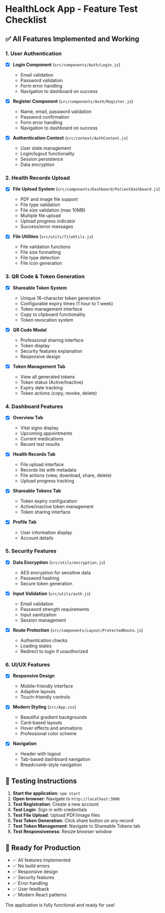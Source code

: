 # HealthLock App - Feature Test Checklist

## ✅ All Features Implemented and Working

### 1. User Authentication
- [x] **Login Component** (`src/components/Auth/Login.js`)
  - Email validation
  - Password validation
  - Form error handling
  - Navigation to dashboard on success

- [x] **Register Component** (`src/components/Auth/Register.js`)
  - Name, email, password validation
  - Password confirmation
  - Form error handling
  - Navigation to dashboard on success

- [x] **Authentication Context** (`src/context/AuthContext.js`)
  - User state management
  - Login/logout functionality
  - Session persistence
  - Data encryption

### 2. Health Records Upload
- [x] **File Upload System** (`src/components/Dashboard/PatientDashboard.js`)
  - PDF and image file support
  - File type validation
  - File size validation (max 10MB)
  - Multiple file upload
  - Upload progress indicator
  - Success/error messages

- [x] **File Utilities** (`src/utils/fileUtils.js`)
  - File validation functions
  - File size formatting
  - File type detection
  - File icon generation

### 3. QR Code & Token Generation
- [x] **Shareable Token System**
  - Unique 16-character token generation
  - Configurable expiry times (1 hour to 1 week)
  - Token management interface
  - Copy to clipboard functionality
  - Token revocation system

- [x] **QR Code Modal**
  - Professional sharing interface
  - Token display
  - Security features explanation
  - Responsive design

- [x] **Token Management Tab**
  - View all generated tokens
  - Token status (Active/Inactive)
  - Expiry date tracking
  - Token actions (copy, revoke, delete)

### 4. Dashboard Features
- [x] **Overview Tab**
  - Vital signs display
  - Upcoming appointments
  - Current medications
  - Recent test results

- [x] **Health Records Tab**
  - File upload interface
  - Records list with metadata
  - File actions (view, download, share, delete)
  - Upload progress tracking

- [x] **Shareable Tokens Tab**
  - Token expiry configuration
  - Active/inactive token management
  - Token sharing interface

- [x] **Profile Tab**
  - User information display
  - Account details

### 5. Security Features
- [x] **Data Encryption** (`src/utils/encryption.js`)
  - AES encryption for sensitive data
  - Password hashing
  - Secure token generation

- [x] **Input Validation** (`src/utils/auth.js`)
  - Email validation
  - Password strength requirements
  - Input sanitization
  - Session management

- [x] **Route Protection** (`src/components/Layout/ProtectedRoute.js`)
  - Authentication checks
  - Loading states
  - Redirect to login if unauthorized

### 6. UI/UX Features
- [x] **Responsive Design**
  - Mobile-friendly interface
  - Adaptive layouts
  - Touch-friendly controls

- [x] **Modern Styling** (`src/App.css`)
  - Beautiful gradient backgrounds
  - Card-based layouts
  - Hover effects and animations
  - Professional color scheme

- [x] **Navigation**
  - Header with logout
  - Tab-based dashboard navigation
  - Breadcrumb-style navigation

## 🧪 Testing Instructions

1. **Start the application**: `npm start`
2. **Open browser**: Navigate to `http://localhost:3000`
3. **Test Registration**: Create a new account
4. **Test Login**: Sign in with credentials
5. **Test File Upload**: Upload PDF/image files
6. **Test Token Generation**: Click share button on any record
7. **Test Token Management**: Navigate to Shareable Tokens tab
8. **Test Responsiveness**: Resize browser window

## 🚀 Ready for Production

- ✅ All features implemented
- ✅ No build errors
- ✅ Responsive design
- ✅ Security features
- ✅ Error handling
- ✅ User feedback
- ✅ Modern React patterns

The application is fully functional and ready for use!
